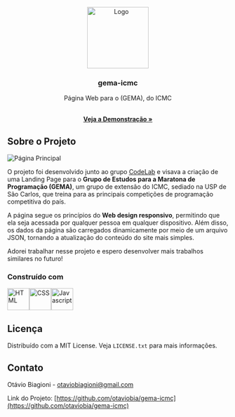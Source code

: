 <!-- PROJECT LOGO -->
<br/>
<div align="center">
  <a href="https://github.com/otaviobia/gema-icmc">
    <img src="https://th.bing.com/th/id/OIP.FIK0boKmnZIGzMh-VQ8PgwHaHa?rs=1&pid=ImgDetMain" alt="Logo" width="140" height="140">
  </a>
  
  <h3 align="center">gema-icmc</h3>

  <p align="center">
Página Web para o  (GEMA), do ICMC
  </p>
    <br/>
    <a href="https://otavio.fun/gema-icmc"><strong>Veja a Demonstração »</strong></a>
</div>

<!-- ABOUT THE PROJECT -->
## Sobre o Projeto

![Página Principal](https://i.imgur.com/9EXIbnc.png)

O projeto foi desenvolvido junto ao grupo [CodeLab](https://codelab.icmc.usp.br/) e visava a criação de uma Landing Page para o **Grupo de Estudos para a Maratona de Programação (GEMA)**, um grupo de extensão do ICMC, sediado na USP de São Carlos, que treina para as principais competições de programação competitiva do país.

A página segue os princípios do **Web design responsivo**, permitindo que ela seja acessada por qualquer pessoa em qualquer dispositivo. Além disso, os dados da página são carregados dinamicamente por meio de um arquivo JSON, tornando a atualização do conteúdo do site mais simples.

Adorei trabalhar nesse projeto e espero desenvolver mais trabalhos similares no futuro!

### Construído com

<div style="display: flex;">
  <img src="https://cdn.jsdelivr.net/gh/devicons/devicon@latest/icons/html5/html5-original-wordmark.svg" alt="HTML" width="50" height="50"/>
  <img src="https://cdn.jsdelivr.net/gh/devicons/devicon@latest/icons/css3/css3-original-wordmark.svg" alt="CSS" width="50" height="50"/>
  <img src="https://cdn.jsdelivr.net/gh/devicons/devicon@latest/icons/javascript/javascript-original.svg" alt="Javascript" width="50" height="50"/>
</div>

<!-- LICENSE -->
## Licença

Distribuído com a MIT License. Veja `LICENSE.txt` para mais informações.

<!-- CONTACT -->
## Contato

Otávio Biagioni - otaviobiagioni@gmail.com

Link do Projeto: [https://github.com/otaviobia/gema-icmc](https://github.com/otaviobia/gema-icmc)
